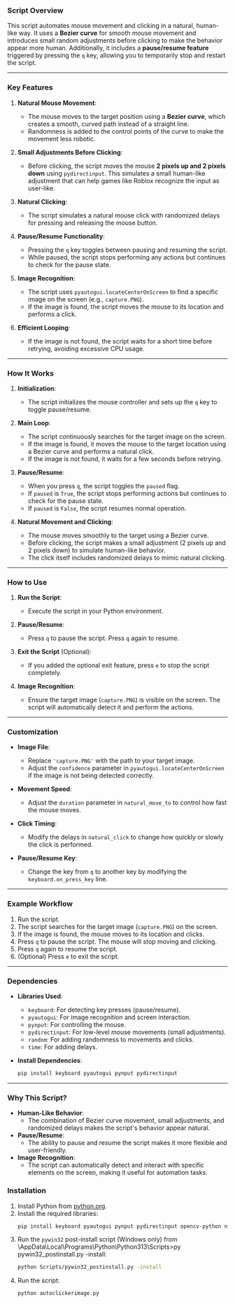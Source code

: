 ### **Script Overview**
This script automates mouse movement and clicking in a natural, human-like way. It uses a **Bezier curve** for smooth mouse movement and introduces small random adjustments before clicking to make the behavior appear more human. Additionally, it includes a **pause/resume feature** triggered by pressing the `q` key, allowing you to temporarily stop and restart the script.

---

### **Key Features**
1. **Natural Mouse Movement**:
   - The mouse moves to the target position using a **Bezier curve**, which creates a smooth, curved path instead of a straight line.
   - Randomness is added to the control points of the curve to make the movement less robotic.

2. **Small Adjustments Before Clicking**:
   - Before clicking, the script moves the mouse **2 pixels up and 2 pixels down** using `pydirectinput`. This simulates a small human-like adjustment that can help games like Roblox recognize the input as user-like.

3. **Natural Clicking**:
   - The script simulates a natural mouse click with randomized delays for pressing and releasing the mouse button.

4. **Pause/Resume Functionality**:
   - Pressing the `q` key toggles between pausing and resuming the script.
   - While paused, the script stops performing any actions but continues to check for the pause state.

5. **Image Recognition**:
   - The script uses `pyautogui.locateCenterOnScreen` to find a specific image on the screen (e.g., `capture.PNG`).
   - If the image is found, the script moves the mouse to its location and performs a click.

6. **Efficient Looping**:
   - If the image is not found, the script waits for a short time before retrying, avoiding excessive CPU usage.

---

### **How It Works**
1. **Initialization**:
   - The script initializes the mouse controller and sets up the `q` key to toggle pause/resume.

2. **Main Loop**:
   - The script continuously searches for the target image on the screen.
   - If the image is found, it moves the mouse to the target location using a Bezier curve and performs a natural click.
   - If the image is not found, it waits for a few seconds before retrying.

3. **Pause/Resume**:
   - When you press `q`, the script toggles the `paused` flag.
   - If `paused` is `True`, the script stops performing actions but continues to check for the pause state.
   - If `paused` is `False`, the script resumes normal operation.

4. **Natural Movement and Clicking**:
   - The mouse moves smoothly to the target using a Bezier curve.
   - Before clicking, the script makes a small adjustment (2 pixels up and 2 pixels down) to simulate human-like behavior.
   - The click itself includes randomized delays to mimic natural clicking.

---

### **How to Use**
1. **Run the Script**:
   - Execute the script in your Python environment.

2. **Pause/Resume**:
   - Press `q` to pause the script. Press `q` again to resume.

3. **Exit the Script** (Optional):
   - If you added the optional exit feature, press `e` to stop the script completely.

4. **Image Recognition**:
   - Ensure the target image (`capture.PNG`) is visible on the screen. The script will automatically detect it and perform the actions.

---

### **Customization**
- **Image File**:
  - Replace `'capture.PNG'` with the path to your target image.
  - Adjust the `confidence` parameter in `pyautogui.locateCenterOnScreen` if the image is not being detected correctly.

- **Movement Speed**:
  - Adjust the `duration` parameter in `natural_move_to` to control how fast the mouse moves.

- **Click Timing**:
  - Modify the delays in `natural_click` to change how quickly or slowly the click is performed.

- **Pause/Resume Key**:
  - Change the key from `q` to another key by modifying the `keyboard.on_press_key` line.

---

### **Example Workflow**
1. Run the script.
2. The script searches for the target image (`capture.PNG`) on the screen.
3. If the image is found, the mouse moves to its location and clicks.
4. Press `q` to pause the script. The mouse will stop moving and clicking.
5. Press `q` again to resume the script.
6. (Optional) Press `e` to exit the script.

---

### **Dependencies**
- **Libraries Used**:
  - `keyboard`: For detecting key presses (pause/resume).
  - `pyautogui`: For image recognition and screen interaction.
  - `pynput`: For controlling the mouse.
  - `pydirectinput`: For low-level mouse movements (small adjustments).
  - `random`: For adding randomness to movements and clicks.
  - `time`: For adding delays.

- **Install Dependencies**:
  ```bash
  pip install keyboard pyautogui pynput pydirectinput
  ```

---

### **Why This Script?**
- **Human-Like Behavior**:
  - The combination of Bezier curve movement, small adjustments, and randomized delays makes the script's behavior appear natural.
- **Pause/Resume**:
  - The ability to pause and resume the script makes it more flexible and user-friendly.
- **Image Recognition**:
  - The script can automatically detect and interact with specific elements on the screen, making it useful for automation tasks.

### **Installation**
1. Install Python from [python.org](https://www.python.org/downloads/).
2. Install the required libraries:
   ```bash
   pip install keyboard pyautogui pynput pydirectinput opencv-python numpy pywin32
   ```
3. Run the `pywin32` post-install script (Windows only) from \AppData\Local\Programs\Python\Python313\Scripts>py pywin32_postinstall.py -install:
   ```bash
   python Scripts/pywin32_postinstall.py -install
   ```
4. Run the script:
   ```bash
   python autoclickerimage.py
   ```

